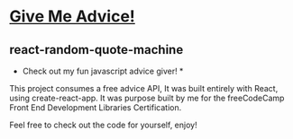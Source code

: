 # <a href="https://lanefoxwood.github.io/react-random-quote-machine/">Give Me Advice!</a>
## react-random-quote-machine 
* Check out my fun javascript advice giver! *

This project consumes a free advice API,
It was built entirely with React, using create-react-app.
It was purpose built by me for the freeCodeCamp Front End Development Libraries Certification.

Feel free to check out the code for yourself, enjoy!

